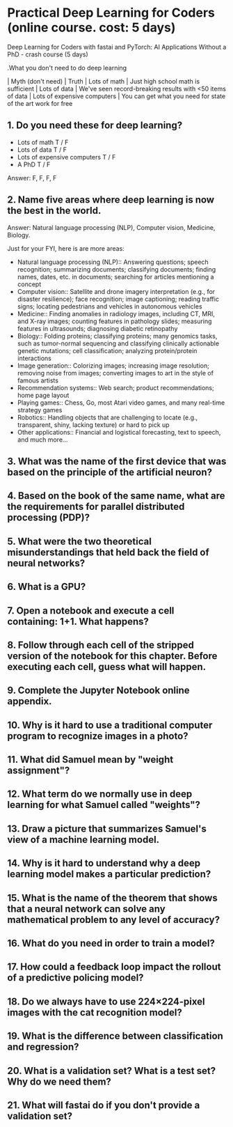<!-- numbers -->

# Practical Deep Learning for Coders (online course. cost: 5 days)

Deep Learning for Coders with fastai and PyTorch: AI Applications Without a PhD - crash course (5 days)

.What you don't need to do deep learning

| Myth (don't need) | Truth
| Lots of math | Just high school math is sufficient
| Lots of data | We've seen record-breaking results with <50 items of data
| Lots of expensive computers | You can get what you need for state of the art work for free

## 1. Do you need these for deep learning?

* Lots of math T / F
* Lots of data T / F
* Lots of expensive computers T / F
* A PhD T / F

Answer: F, F, F, F

## 2. Name five areas where deep learning is now the best in the world.

Answer: Natural language processing (NLP), Computer vision, Medicine, Biology.

Just for your FYI, here is are more areas:

* Natural language processing (NLP):: Answering questions; speech recognition; summarizing documents; classifying documents; finding names, dates, etc. in documents; searching for articles mentioning a concept
* Computer vision:: Satellite and drone imagery interpretation (e.g., for disaster resilience); face recognition; image captioning; reading traffic signs; locating pedestrians and vehicles in autonomous vehicles
* Medicine:: Finding anomalies in radiology images, including CT, MRI, and X-ray images; counting features in pathology slides; measuring features in ultrasounds; diagnosing diabetic retinopathy
* Biology:: Folding proteins; classifying proteins; many genomics tasks, such as tumor-normal sequencing and classifying clinically actionable genetic mutations; cell classification; analyzing protein/protein interactions
* Image generation:: Colorizing images; increasing image resolution; removing noise from images; converting images to art in the style of famous artists
 * Recommendation systems:: Web search; product recommendations; home page layout
 * Playing games:: Chess, Go, most Atari video games, and many real-time strategy games
* Robotics:: Handling objects that are challenging to locate (e.g., transparent, shiny, lacking texture) or hard to pick up
* Other applications:: Financial and logistical forecasting, text to speech, and much more...

## 3. What was the name of the first device that was based on the principle of the artificial neuron?
## 4. Based on the book of the same name, what are the requirements for parallel distributed processing (PDP)?
## 5. What were the two theoretical misunderstandings that held back the field of neural networks?
## 6. What is a GPU?
## 7. Open a notebook and execute a cell containing: 1+1. What happens?
## 8. Follow through each cell of the stripped version of the notebook for this chapter. Before executing each cell, guess what will happen.
## 9. Complete the Jupyter Notebook online appendix.
## 10. Why is it hard to use a traditional computer program to recognize images in a photo?
## 11. What did Samuel mean by "weight assignment"?
## 12. What term do we normally use in deep learning for what Samuel called "weights"?
## 13. Draw a picture that summarizes Samuel's view of a machine learning model.
## 14. Why is it hard to understand why a deep learning model makes a particular prediction?
## 15. What is the name of the theorem that shows that a neural network can solve any mathematical problem to any level of accuracy?
## 16. What do you need in order to train a model?
## 17. How could a feedback loop impact the rollout of a predictive policing model?
## 18. Do we always have to use 224×224-pixel images with the cat recognition model?
## 19. What is the difference between classification and regression?
## 20. What is a validation set? What is a test set? Why do we need them?
## 21. What will fastai do if you don't provide a validation set?
